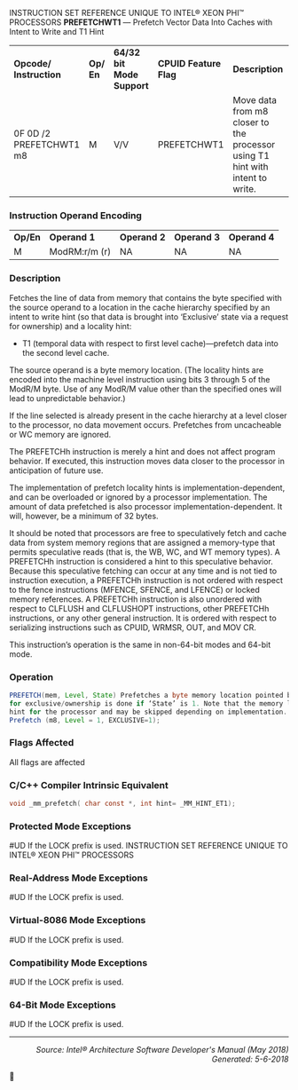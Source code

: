 INSTRUCTION SET REFERENCE UNIQUE TO INTEL® XEON PHI™ PROCESSORS
<b>PREFETCHWT1</b> — Prefetch Vector Data Into Caches with Intent to Write and T1 Hint
<table>
	<tr>
		<td><b>Opcode/ Instruction</b></td>
		<td><b>Op/ En</b></td>
		<td><b>64/32 bit Mode Support</b></td>
		<td><b>CPUID Feature Flag</b></td>
		<td><b>Description</b></td>
	</tr>
	<tr>
		<td>0F 0D /2 PREFETCHWT1 m8</td>
		<td>M</td>
		<td>V/V</td>
		<td>PREFETCHWT1</td>
		<td>Move data from m8 closer to the processor using T1 hint with intent to write.</td>
	</tr>
</table>


### Instruction Operand Encoding
<table>
	<tr>
		<td><b>Op/En</b></td>
		<td><b>Operand 1</b></td>
		<td><b>Operand 2</b></td>
		<td><b>Operand 3</b></td>
		<td><b>Operand 4</b></td>
	</tr>
	<tr>
		<td>M</td>
		<td>ModRM:r/m (r)</td>
		<td>NA</td>
		<td>NA</td>
		<td>NA</td>
	</tr>
</table>


### Description
Fetches the line of data from memory that contains the byte specified with the source operand to a location in the
cache hierarchy specified by an intent to write hint (so that data is brought into ‘Exclusive’ state via a request for
ownership) and a locality hint:


 *  T1 (temporal data with respect to first level cache)—prefetch data into the second level cache.

The source operand is a byte memory location. (The locality hints are encoded into the machine level instruction
using bits 3 through 5 of the ModR/M byte. Use of any ModR/M value other than the specified ones will lead to
unpredictable behavior.)

If the line selected is already present in the cache hierarchy at a level closer to the processor, no data movement
occurs. Prefetches from uncacheable or WC memory are ignored.

The PREFETCHh instruction is merely a hint and does not affect program behavior. If executed, this instruction
moves data closer to the processor in anticipation of future use.

The implementation of prefetch locality hints is implementation-dependent, and can be overloaded or ignored by a
processor implementation. The amount of data prefetched is also processor implementation-dependent. It will,
however, be a minimum of 32 bytes.

It should be noted that processors are free to speculatively fetch and cache data from system memory regions that
are assigned a memory-type that permits speculative reads (that is, the WB, WC, and WT memory types). A
PREFETCHh instruction is considered a hint to this speculative behavior. Because this speculative fetching can occur
at any time and is not tied to instruction execution, a PREFETCHh instruction is not ordered with respect to the
fence instructions (MFENCE, SFENCE, and LFENCE) or locked memory references. A PREFETCHh instruction is also
unordered with respect to CLFLUSH and CLFLUSHOPT instructions, other PREFETCHh instructions, or any other
general instruction. It is ordered with respect to serializing instructions such as CPUID, WRMSR, OUT, and MOV CR.

This instruction’s operation is the same in non-64-bit modes and 64-bit mode.

### Operation

```java
PREFETCH(mem, Level, State) Prefetches a byte memory location pointed by ‘mem’ into the cache level specified by ‘Level’; a request 
for exclusive/ownership is done if ‘State’ is 1. Note that the memory location ignore cache line splits. This operation is considered a 
hint for the processor and may be skipped depending on implementation.
Prefetch (m8, Level = 1, EXCLUSIVE=1);
```
### Flags Affected

All flags are affected

### C/C++ Compiler Intrinsic Equivalent
```c
void _mm_prefetch( char const *, int hint= _MM_HINT_ET1);
```
### Protected Mode Exceptions

<p>#UD
If the LOCK prefix is used.
INSTRUCTION SET REFERENCE UNIQUE TO INTEL® XEON PHI™ PROCESSORS

### Real-Address Mode Exceptions

<p>#UD
If the LOCK prefix is used.

### Virtual-8086 Mode Exceptions

<p>#UD
If the LOCK prefix is used.

### Compatibility Mode Exceptions

<p>#UD
If the LOCK prefix is used.

### 64-Bit Mode Exceptions

<p>#UD
If the LOCK prefix is used.

 --- 
<p align="right"><i>Source: Intel® Architecture Software Developer's Manual (May 2018)<br>Generated: 5-6-2018</i></p>
